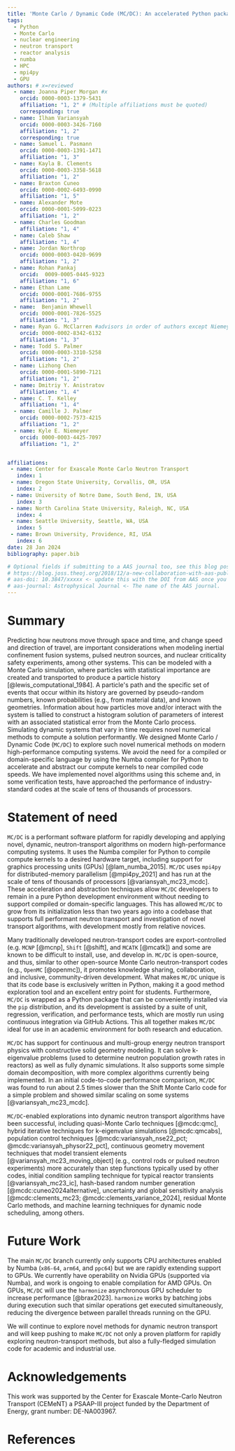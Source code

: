 ```yaml
---
title: 'Monte Carlo / Dynamic Code (MC/DC): An accelerated Python package for fully transient neutron transport and rapid methods development'
tags:
  - Python
  - Monte Carlo
  - nuclear engineering
  - neutron transport
  - reactor analysis
  - numba
  - HPC
  - mpi4py
  - GPU
authors: # x=reviewed
  - name: Joanna Piper Morgan #x
    orcid: 0000-0003-1379-5431
    affiliation: "1, 2" # (Multiple affiliations must be quoted)
    corresponding: true
  - name: Ilham Variansyah
    orcid: 0000-0003-3426-7160
    affiliation: "1, 2"
    corresponding: true
  - name: Samuel L. Pasmann
    orcid: 0000-0003-1391-1471
    affiliation: "1, 3"
  - name: Kayla B. Clements
    orcid: 0000-0003-3358-5618
    affiliation: "1, 2"
  - name: Braxton Cuneo
    orcid: 0000-0002-6493-0990
    affiliation: "1, 5"
  - name: Alexander Mote 
    orcid: 0000-0001-5099-0223
    affiliation: "1, 2"
  - name: Charles Goodman
    affiliation: "1, 4"
  - name: Caleb Shaw 
    affiliation: "1, 4"
  - name: Jordan Northrop
    orcid: 0000-0003-0420-9699
    affiliation: "1, 2"
  - name: Rohan Pankaj
    orcid:  0009-0005-0445-9323
    affiliation: "1, 6"
  - name: Ethan Lame
    orcid: 0000-0001-7686-9755
    affiliation: "1, 2"
  - name:  Benjamin Whewell
    orcid: 0000-0001-7826-5525
    affiliation: "1, 3"
  - name: Ryan G. McClarren #advisors in order of authors except Niemeyer
    orcid: 0000-0002-8342-6132
    affiliation: "1, 3"
  - name: Todd S. Palmer
    orcid: 0000-0003-3310-5258
    affiliation: "1, 2"
  - name: Lizhong Chen 
    orcid: 0000-0001-5890-7121
    affiliation: "1, 2"
  - name: Dmitriy Y. Anistratov
    affiliation: "1, 4"
  - name: C. T. Kelley
    affiliation: "1, 4"
  - name: Camille J. Palmer
    orcid: 0000-0002-7573-4215
    affiliation: "1, 2"
  - name: Kyle E. Niemeyer
    orcid: 0000-0003-4425-7097
    affiliation: "1, 2"


affiliations:
 - name: Center for Exascale Monte Carlo Neutron Transport
   index: 1
 - name: Oregon State University, Corvallis, OR, USA
   index: 2
 - name: University of Notre Dame, South Bend, IN, USA
   index: 3
 - name: North Carolina State University, Raleigh, NC, USA
   index: 4
 - name: Seattle University, Seattle, WA, USA
   index: 5
 - name: Brown University, Providence, RI, USA
   index: 6
date: 28 Jan 2024
bibliography: paper.bib

# Optional fields if submitting to a AAS journal too, see this blog post:
# https://blog.joss.theoj.org/2018/12/a-new-collaboration-with-aas-publishing
# aas-doi: 10.3847/xxxxx <- update this with the DOI from AAS once you know it.
# aas-journal: Astrophysical Journal <- The name of the AAS journal.
---
```


# Summary

Predicting how neutrons move through space and time, and change speed and direction of travel, are important considerations when modeling inertial confinement fusion systems, pulsed neutron sources, and nuclear criticality safety experiments, among other systems.
This can be modeled with a Monte Carlo simulation, where particles with statistical importance are created and transported to produce a particle history [@lewis_computational_1984].
A particle's path and the specific set of events that occur within its history are governed by pseudo-random numbers, known probabilities (e.g., from material data), and known geometries.
Information about how particles move and/or interact with the system is tallied to construct a histogram solution of parameters of interest with an associated statistical error from the Monte Carlo process. 
Simulating dynamic systems that vary in time requires novel numerical methods to compute a solution performantly.
We designed Monte Carlo / Dynamic Code (`MC/DC`) to explore such novel numerical methods on modern high-performance computing systems.
We avoid the need for a compiled or domain-specific language by using the Numba compiler for Python to accelerate and abstract our compute kernels to near compiled code speeds.
We have implemented novel algorithms using this scheme and, in some verification tests, have approached the performance of industry-standard codes at the scale of tens of thousands of processors.

# Statement of need

`MC/DC` is a performant software platform for rapidly developing and applying novel, dynamic, neutron-transport algorithms on modern high-performance computing systems.
It uses the Numba compiler for Python to compile compute kernels to a desired hardware target, including support for graphics processing units (GPUs) [@lam_numba_2015].
`MC/DC` uses `mpi4py` for distributed-memory parallelism [@mpi4py_2021] and has run at the scale of tens of thousands of processors [@variansyah_mc23_mcdc].
These acceleration and abstraction techniques allow `MC/DC` developers to remain in a pure Python development environment without needing to support compiled or domain-specific languages.
This has allowed `MC/DC` to grow from its initialization less than two years ago into a codebase that supports full performant neutron transport and investigation of novel transport algorithms, with development mostly from relative novices.

Many traditionally developed neutron-transport codes are export-controlled (e.g. `MCNP` [@mcnp], `Shift` [@shift], and `MCATK` [@mcatk]) and some are known to be difficult to install, use, and develop in.
`MC/DC` is open-source, and thus, similar to other open-source Monte Carlo neutron-transport codes (e.g., `OpenMC` [@openmc]), it promotes knowledge sharing, collaboration, and inclusive, community-driven development.
What makes `MC/DC` unique is that its code base is exclusively written in Python, making it a good method exploration tool and an excellent entry point for students.
Furthermore, `MC/DC` is wrapped as a Python package that can be conveniently installed via the `pip` distribution, and its development is assisted by a suite of unit, regression, verification, and performance tests, which are mostly run using continuous integration via GitHub Actions.
This all together makes `MC/DC` ideal for use in an academic environment for both research and education.

`MC/DC` has support for continuous and multi-group energy neutron transport physics with constructive solid geometry modeling.
It can solve k-eigenvalue problems (used to determine neutron population growth rates in reactors) as well as fully dynamic simulations.
It also supports some simple domain decomposition, with more complex algorithms currently being implemented.
In an initial code-to-code performance comparison, `MC/DC` was found to run about 2.5 times slower than the Shift Monte Carlo code for a simple problem and showed similar scaling on some systems [@variansyah_mc23_mcdc].

`MC/DC`-enabled explorations into dynamic neutron transport algorithms have been successful, including quasi-Monte Carlo techniques [@mcdc:qmc], hybrid iterative techniques for k-eigenvalue simulations [@mcdc:qmcabs], population control techniques [@mcdc:variansyah_nse22_pct; @mcdc:variansyah_physor22_pct], continuous geometry movement techniques that model transient elements [@variansyah_mc23_moving_object] (e.g., control rods or pulsed neutron experiments) more accurately than step functions typically used by other codes, initial condition sampling technique for typical reactor transients [@variansyah_mc23_ic], hash-based random number generation [@mcdc:cuneo2024alternative], uncertainty and global sensitivity analysis [@mcdc:clements_mc23; @mcdc:clements_variance_2024], residual Monte Carlo methods, and machine learning techniques for dynamic node scheduling, among others.

# Future Work

The main `MC/DC` branch currently only supports CPU architectures enabled by Numba (`x86-64`, `arm64`, and `ppc64`) but we are rapidly extending support to GPUs.
We currently have operability on Nvidia GPUs (supported via Numba), and work is ongoing to enable compilation for AMD GPUs.
On GPUs, `MC/DC` will use the `harmonize` asynchronous GPU scheduler to increase performance [@brax2023].
`harmonize` works by batching jobs during execution such that similar operations get executed simultaneously, reducing the divergence between parallel threads running on the GPU.

We will continue to explore novel methods for dynamic neutron transport and will keep pushing to make `MC/DC` not only a proven platform for rapidly exploring neutron-transport methods, but also a fully-fledged simulation code for academic and industrial use.

# Acknowledgements

This work was supported by the Center for Exascale Monte-Carlo Neutron Transport (CEMeNT) a PSAAP-III project funded by the Department of Energy, grant number: DE-NA003967.

# References
